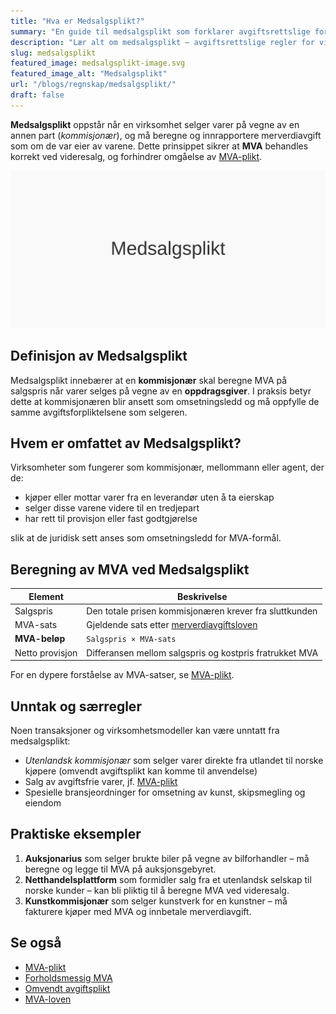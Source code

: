 ```yaml
---
title: "Hva er Medsalgsplikt?"
summary: "En guide til medsalgsplikt som forklarer avgiftsrettslige forpliktelser når virksomheter selger varer for en annen, inkludert beregning av MVA og unntak."
description: "Lær alt om medsalgsplikt – avgiftsrettslige regler for videresalg av varer på vegne av andre og korrekt beregning av MVA."
slug: medsalgsplikt
featured_image: medsalgsplikt-image.svg
featured_image_alt: "Medsalgsplikt"
url: "/blogs/regnskap/medsalgsplikt/"
draft: false
---
```


**Medsalgsplikt** oppstår når en virksomhet selger varer på vegne av en annen part (*kommisjonær*), og må beregne og innrapportere merverdiavgift som om de var eier av varene. Dette prinsippet sikrer at **MVA** behandles korrekt ved videresalg, og forhindrer omgåelse av [MVA-plikt](/blogs/regnskap/mva-plikt "MVA-plikt").

![Illustrasjon av Medsalgsplikt](medsalgsplikt-image.svg)

## Definisjon av Medsalgsplikt

Medsalgsplikt innebærer at en **kommisjonær** skal beregne MVA på salgspris når varer selges på vegne av en **oppdragsgiver**. I praksis betyr dette at kommisjonæren blir ansett som omsetningsledd og må oppfylle de samme avgiftsforpliktelsene som selgeren.

## Hvem er omfattet av Medsalgsplikt?

Virksomheter som fungerer som kommisjonær, mellommann eller agent, der de:

* kjøper eller mottar varer fra en leverandør uten å ta eierskap
* selger disse varene videre til en tredjepart
* har rett til provisjon eller fast godtgjørelse

slik at de juridisk sett anses som omsetningsledd for MVA-formål.

## Beregning av MVA ved Medsalgsplikt

| Element         | Beskrivelse                                                      |
|-----------------|------------------------------------------------------------------|
| Salgspris       | Den totale prisen kommisjonæren krever fra sluttkunden           |
| MVA-sats        | Gjeldende sats etter [merverdiavgiftsloven](/blogs/regnskap/mva-loven "Mva-loven") |
| **MVA-beløp**   | `Salgspris × MVA-sats`                                           |
| Netto provisjon | Differansen mellom salgspris og kostpris fratrukket MVA          |

For en dypere forståelse av MVA-satser, se [MVA-plikt](/blogs/regnskap/mva-plikt "MVA-plikt").

## Unntak og særregler

Noen transaksjoner og virksomhetsmodeller kan være unntatt fra medsalgsplikt:

* *Utenlandsk kommisjonær* som selger varer direkte fra utlandet til norske kjøpere (omvendt avgiftsplikt kan komme til anvendelse)
* Salg av avgiftsfrie varer, jf. [MVA-plikt](/blogs/regnskap/mva-plikt "MVA-plikt")
* Spesielle bransjeordninger for omsetning av kunst, skipsmegling og eiendom

## Praktiske eksempler

1. **Auksjonarius** som selger brukte biler på vegne av bilforhandler – må beregne og legge til MVA på auksjonsgebyret.
2. **Netthandelsplattform** som formidler salg fra et utenlandsk selskap til norske kunder – kan bli pliktig til å beregne MVA ved videresalg.
3. **Kunstkommisjonær** som selger kunstverk for en kunstner – må fakturere kjøper med MVA og innbetale merverdiavgift.

## Se også

- [MVA-plikt](/blogs/regnskap/mva-plikt "MVA-plikt")
- [Forholdsmessig MVA](/blogs/regnskap/forholdsmessig-mva "Forholdsmessig MVA")
- [Omvendt avgiftsplikt](/blogs/regnskap/omvendt-avgiftsplikt "Omvendt avgiftsplikt")
- [MVA-loven](/blogs/regnskap/mva-loven "Mva-loven")
